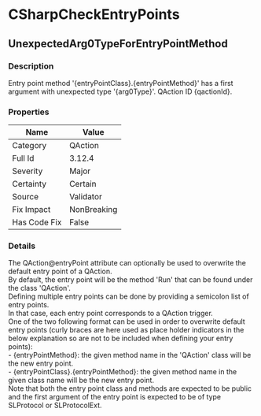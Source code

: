 ﻿---  
uid: Validator_3_12_4  
---

# CSharpCheckEntryPoints

## UnexpectedArg0TypeForEntryPointMethod

### Description

Entry point method '{entryPointClass}.{entryPointMethod}' has a first argument with unexpected type '{arg0Type}'. QAction ID {qactionId}.

### Properties

| Name         | Value       |
| ------------ | ----------- |
| Category     | QAction     |
| Full Id      | 3.12.4      |
| Severity     | Major       |
| Certainty    | Certain     |
| Source       | Validator   |
| Fix Impact   | NonBreaking |
| Has Code Fix | False       |

### Details

The QAction@entryPoint attribute can optionally be used to overwrite the default entry point of a QAction.  
By default, the entry point will be the method 'Run' that can be found under the class 'QAction'.  
Defining multiple entry points can be done by providing a semicolon list of entry points.  
In that case, each entry point corresponds to a QAction trigger.  
One of the two following format can be used in order to overwrite default entry points (curly braces are here used as place holder indicators in the below explanation so are not to be included when defining your entry points):  
\- {entryPointMethod}: the given method name in the 'QAction' class will be the new entry point.  
\- {entryPointClass}.{entryPointMethod}: the given method name in the given class name will be the new entry point.  
Note that both the entry point class and methods are expected to be public and the first argument of the entry point is expected to be of type SLProtocol or SLProtocolExt.
